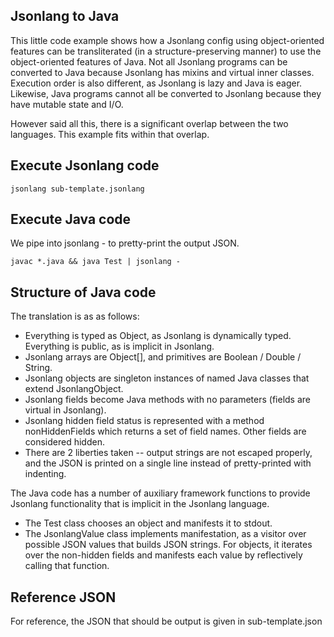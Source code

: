 Jsonlang to Java
---------------

This little code example shows how a Jsonlang config using object-oriented features can be
transliterated (in a structure-preserving manner) to use the object-oriented features of Java.  Not
all Jsonlang programs can be converted to Java because Jsonlang has mixins and virtual inner classes.
Execution order is also different, as Jsonlang is lazy and Java is eager.  Likewise, Java programs
cannot all be converted to Jsonlang because they have mutable state and I/O.

However said all this, there is a significant overlap between the two languages.  This example fits
within that overlap.


Execute Jsonlang code
--------------------

```
jsonlang sub-template.jsonlang
```


Execute Java code
-----------------

We pipe into jsonlang - to pretty-print the output JSON.

```
javac *.java && java Test | jsonlang -
```


Structure of Java code
----------------------

The translation is as as follows:

* Everything is typed as Object, as Jsonlang is dynamically typed.  Everything is public, as is implicit in Jsonlang.
* Jsonlang arrays are Object[], and primitives are Boolean / Double / String.
* Jsonlang objects are singleton instances of named Java classes that extend JsonlangObject.
* Jsonlang fields become Java methods with no parameters (fields are virtual in Jsonlang).
* Jsonlang hidden field status is represented with a method nonHiddenFields which returns a set of
  field names.  Other fields are considered hidden.
* There are 2 liberties taken -- output strings are not escaped properly, and the JSON is printed on
  a single line instead of pretty-printed with indenting.

The Java code has a number of auxiliary framework functions to provide Jsonlang functionality that is
implicit in the Jsonlang language.

* The Test class chooses an object and manifests it to stdout.
* The JsonlangValue class implements manifestation, as a visitor over possible JSON values that
  builds JSON strings.  For objects, it iterates over the non-hidden fields and manifests each value
  by reflectively calling that function.


Reference JSON
--------------

For reference, the JSON that should be output is given in sub-template.json
